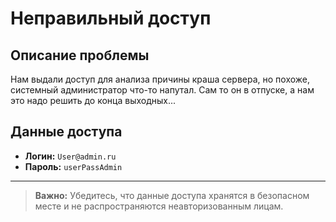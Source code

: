 # Неправильный доступ

## Описание проблемы

Нам выдали доступ для анализа причины краша сервера, но похоже, системный администратор что-то напутал. Сам то он в отпуске, а нам это надо решить до конца выходных...

## Данные доступа

- **Логин:** `User@admin.ru`
- **Пароль:** `userPassAdmin`


---

> **Важно:** Убедитесь, что данные доступа хранятся в безопасном месте и не распространяются неавторизованным лицам.
